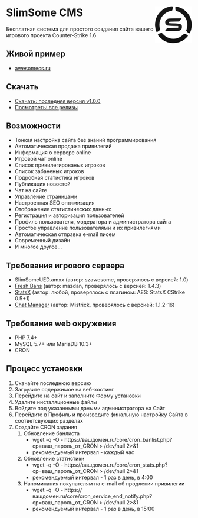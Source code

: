 # SlimSome CMS <img width=100 align="right" src="https://raw.githubusercontent.com/zakandaiev/slimsome-cms/main/source/src/_root-dir-files/favicon.png" alt="SlimSome Logo">
Бесплатная система для простого создания сайта вашего игрового проекта Counter-Strike 1.6

## Живой пример
* [awesomecs.ru](https://awesomecs.ru)

## Скачать
* [Скачать: последняя версия v1.0.0](https://github.com/zakandaiev/slimsome-cms/files/7017438/slimsome-cms-v1.0.0.zip)
* [Посмотреть: все релизы](https://github.com/zakandaiev/slimsome-cms/releases)

## Возможности
<ul>
  <li>Тонкая настройка сайта без знаний программирования</li>
  <li>Автоматическая продажа привилегий</li>
  <li>Информация о сервере online</li>
  <li>Игровой чат online</li>
  <li>Список привилегированых игроков</li>
  <li>Список забаненых игроков</li>
  <li>Подробная статистика игроков</li>
  <li>Публикация новостей</li>
  <li>Чат на сайте</li>
  <li>Управление страницами</li>
  <li>Настроенная SEO оптимизация</li>
  <li>Отображение статистических данных</li>
  <li>Регистрация и авторизация пользователей</li>
  <li>Профиль пользователя, модератора и администратора сайта</li>
  <li>Простое управление пользователями и их привилегиями</li>
  <li>Автоматическая отправка e-mail писем</li>
  <li>Современный дизайн</li>
  <li>И многое другое...</li>
</ul>

## Требования игрового сервера
<ul>
  <li>SlimSomeUED.amxx (автор: szawesome, проверялось с версией: 1.0)</li>
  <li><a href="https://dev-cs.ru/resources/196/" target="_blank">Fresh Bans</a> (автор: mazdan, проверялось с версией: 1.4.3)</li>
  <li><a href="https://dev-cs.ru/resources/178/" target="_blank">StatsX</a> (автор: любой, проверялось с плагином: AES: StatsX CStrike 0.5+1)</li>
  <li><a href="https://dev-cs.ru/resources/112/" target="_blank">Chat Manager</a> (автор: Mistrick, проверялось с версией: 1.1.2-16)</li>
</ul>

## Требования web окружения
<ul>
  <li>PHP 7.4+</li>
  <li>MySQL 5.7+ или MariaDB 10.3+</li>
  <li>CRON</li>
</ul>

## Процесс установки
<ol>
  <li>Скачайте последнюю версию</li>
  <li>Загрузите содержимое на веб-хостинг</li>
  <li>Перейдите на сайт и заполните Форму установки</li>
  <li>Удалите инсталяционные файлы</li>
  <li>Войдите под указанными даными администратора на Сайт</li>
  <li>Перейдите в Профиль и произведите финальную настройку Сайта в соответсвующих разделах</li>
  <li>
    Создайте CRON задания
    <ol>
      <li>
        Обновление банлиста
        <ul>
          <li>wget -q -O - https://вашдомен.ru/core/cron_banlist.php?cp=ваш_пароль_от_CRON > /dev/null 2>&1</li>
          <li>рекомендуемый интервал - каждый час</li>
        </ul>
      </li>
      <li>
        Обновление статистики
        <ul>
          <li>wget -q -O - https://вашдомен.ru/core/cron_stats.php?cp=ваш_пароль_от_CRON > /dev/null 2>&1</li>
          <li>рекомендуемый интервал - 1 раз в день, в 4:00</li>
        </ul>
      </li>
      <li>
        Напоминания покупателям на e-mail об продлении привилегии
        <ul>
          <li>wget -q -O - https://вашдомен.ru/core/cron_service_end_notify.php?cp=ваш_пароль_от_CRON > /dev/null 2>&1</li>
          <li>рекомендуемый интервал - 1 раз в день, в 15:00</li>
        </ul>
      </li>
    </ol>
  </li>
</ol>
